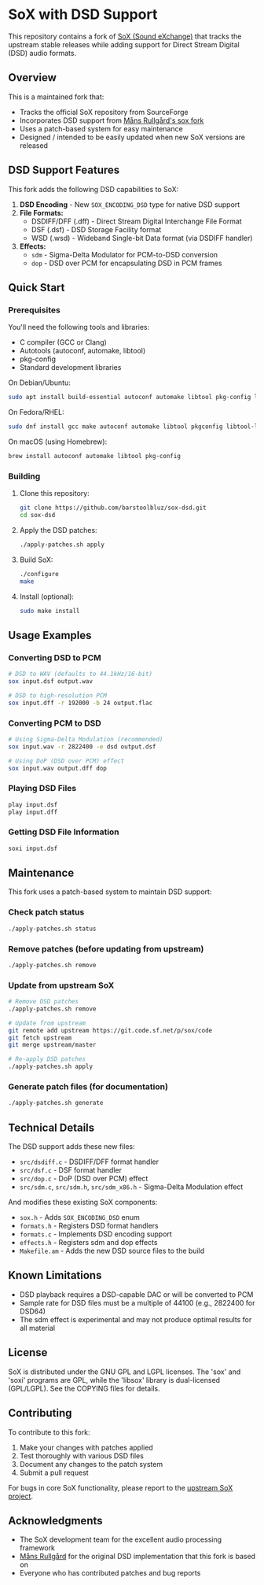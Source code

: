 # SoX with DSD Support

This repository contains a fork of [SoX (Sound eXchange)](http://sox.sourceforge.net/) that tracks the upstream stable releases while adding support for Direct Stream Digital (DSD) audio formats.

## Overview

This is a maintained fork that:
- Tracks the official SoX repository from SourceForge
- Incorporates DSD support from [Måns Rullgård's sox fork](https://github.com/mansr/sox)
- Uses a patch-based system for easy maintenance
- Designed / intended to be easily updated when new SoX versions are released

## DSD Support Features

This fork adds the following DSD capabilities to SoX:

1. **DSD Encoding** - New `SOX_ENCODING_DSD` type for native DSD support
2. **File Formats:**
   - DSDIFF/DFF (.dff) - Direct Stream Digital Interchange File Format
   - DSF (.dsf) - DSD Storage Facility format  
   - WSD (.wsd) - Wideband Single-bit Data format (via DSDIFF handler)
3. **Effects:**
   - `sdm` - Sigma-Delta Modulator for PCM-to-DSD conversion
   - `dop` - DSD over PCM for encapsulating DSD in PCM frames

## Quick Start

### Prerequisites

You'll need the following tools and libraries:

- C compiler (GCC or Clang)
- Autotools (autoconf, automake, libtool)
- pkg-config
- Standard development libraries

On Debian/Ubuntu:
```bash
sudo apt install build-essential autoconf automake libtool pkg-config libltdl-dev
```

On Fedora/RHEL:
```bash
sudo dnf install gcc make autoconf automake libtool pkgconfig libtool-ltdl-devel
```

On macOS (using Homebrew):
```bash
brew install autoconf automake libtool pkg-config
```

### Building

1. Clone this repository:
   ```bash
   git clone https://github.com/barstoolbluz/sox-dsd.git
   cd sox-dsd
   ```

2. Apply the DSD patches:
   ```bash
   ./apply-patches.sh apply
   ```

3. Build SoX:
   ```bash
   ./configure
   make
   ```

4. Install (optional):
   ```bash
   sudo make install
   ```

## Usage Examples

### Converting DSD to PCM
```bash
# DSD to WAV (defaults to 44.1kHz/16-bit)
sox input.dsf output.wav

# DSD to high-resolution PCM
sox input.dff -r 192000 -b 24 output.flac
```

### Converting PCM to DSD
```bash
# Using Sigma-Delta Modulation (recommended)
sox input.wav -r 2822400 -e dsd output.dsf

# Using DoP (DSD over PCM) effect
sox input.wav output.dff dop
```

### Playing DSD Files
```bash
play input.dsf
play input.dff
```

### Getting DSD File Information
```bash
soxi input.dsf
```

## Maintenance

This fork uses a patch-based system to maintain DSD support:

### Check patch status
```bash
./apply-patches.sh status
```

### Remove patches (before updating from upstream)
```bash
./apply-patches.sh remove
```

### Update from upstream SoX
```bash
# Remove DSD patches
./apply-patches.sh remove

# Update from upstream
git remote add upstream https://git.code.sf.net/p/sox/code
git fetch upstream
git merge upstream/master

# Re-apply DSD patches
./apply-patches.sh apply
```

### Generate patch files (for documentation)
```bash
./apply-patches.sh generate
```

## Technical Details

The DSD support adds these new files:
- `src/dsdiff.c` - DSDIFF/DFF format handler
- `src/dsf.c` - DSF format handler
- `src/dop.c` - DoP (DSD over PCM) effect
- `src/sdm.c`, `src/sdm.h`, `src/sdm_x86.h` - Sigma-Delta Modulation effect

And modifies these existing SoX components:
- `sox.h` - Adds `SOX_ENCODING_DSD` enum
- `formats.h` - Registers DSD format handlers
- `formats.c` - Implements DSD encoding support
- `effects.h` - Registers sdm and dop effects
- `Makefile.am` - Adds the new DSD source files to the build

## Known Limitations

- DSD playback requires a DSD-capable DAC or will be converted to PCM
- Sample rate for DSD files must be a multiple of 44100 (e.g., 2822400 for DSD64)
- The sdm effect is experimental and may not produce optimal results for all material

## License

SoX is distributed under the GNU GPL and LGPL licenses. The 'sox' and 'soxi' programs are GPL, while the 'libsox' library is dual-licensed (GPL/LGPL). See the COPYING files for details.

## Contributing

To contribute to this fork:
1. Make your changes with patches applied
2. Test thoroughly with various DSD files
3. Document any changes to the patch system
4. Submit a pull request

For bugs in core SoX functionality, please report to the [upstream SoX project](https://sourceforge.net/projects/sox/).

## Acknowledgments

- The SoX development team for the excellent audio processing framework
- [Måns Rullgård](https://github.com/mansr/sox) for the original DSD implementation that this fork is based on
- Everyone who has contributed patches and bug reports
